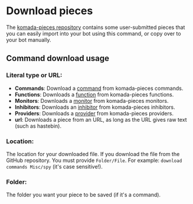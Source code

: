 # Download pieces

The [komada-pieces repository](https://github.com/dirigeants/komada-pieces)
contains some user-submitted pieces that you can easily import into your bot
using this command, or copy over to your bot manually.

## Command download usage

### Literal type or URL:
- **Commands**: Download a [command](commands.md) from komada-pieces commands.
- **Functions**: Downloads a [function](functions.md) from komada-pieces functions.
- **Monitors**: Downloads a [monitor](monitors.md) from komada-pieces monitors.
- **Inhibitors**: Downloads an [inhibitor](inhibitors.md) from komada-pieces inhibitors.
- **Providers**: Downloads a [provider](providers.md) from komada-pieces providers.
- **url**: Downloads a piece from an URL, as long as the URL gives raw text (such
as hastebin).

### Location:
The location for your downloaded file. If you download the file from the GitHub
repository. You must provide `Folder/File`. For example: `download commands Misc/spy`
(it's case sensitive!).

### Folder:
The folder you want your piece to be saved (if it's a command).
